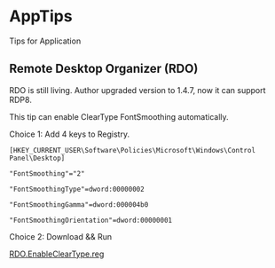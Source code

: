 # AppTips
Tips for Application

## Remote Desktop Organizer (RDO)

RDO is still living. Author upgraded version to 1.4.7, now it can support RDP8.

This tip can enable ClearType FontSmoothing automatically.

Choice 1: Add 4 keys to Registry.

    [HKEY_CURRENT_USER\Software\Policies\Microsoft\Windows\Control Panel\Desktop]
    
    "FontSmoothing"="2"
    
    "FontSmoothingType"=dword:00000002
    
    "FontSmoothingGamma"=dword:000004b0
    
    "FontSmoothingOrientation"=dword:00000001

Choice 2: Download && Run

[RDO.EnableClearType.reg](https://github.com/SevnTis/AppTips/blob/master/RDO.EnableClearType.reg)

